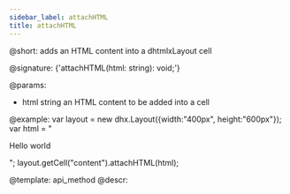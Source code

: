 ```yaml
---
sidebar_label: attachHTML
title: attachHTML
---          
```


@short: adds an HTML content into a dhtmlxLayout cell

@signature: {'attachHTML(html: string): void;'}

@params:
- html		string		an HTML content to be added into a cell

@example:
var layout = new dhx.Layout({width:"400px", height:"600px"});
var html = "<p>Hello world</p>";
layout.getCell("content").attachHTML(html);


@template: api_method
@descr:









